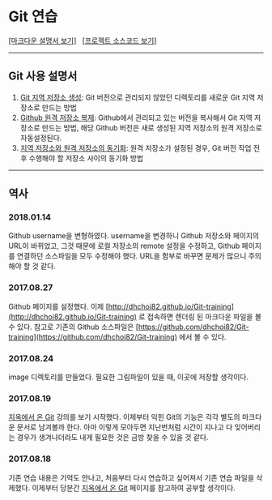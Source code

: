 # Git 연습
[[마크다운 설명서 보기]](http://dhchoi82.github.io/Git-training) &nbsp; [[프로젝트 소스코드 보기]](https://github.com/dhchoi82/Git-training)

---
## Git 사용 설명서
1. [Git 지역 저장소 생성](01.startGit.md): Git 버전으로 관리되지 않았던 디렉토리를 새로운 Git 지역 저장소로 만드는 방법
1. [Github 원격 저장소 복제](02.makeCloneOfGithub.md): Github에서 관리되고 있는 버전을 복사해서 Git 지역 저장소로 만드는 방법, 해당 Github 버전은 새로 생성된 지역 저장소의 원격 저장소로 자동설정된다.
1. [지역 저장소와 원격 저장소의 동기화](03.syncWithRemoteRepository.md): 원격 저장소가 설정된 경우, Git 버전 작업 전후 수행해야 할 저장소 사이의 동기화 방법

---
## 역사
### 2018.01.14
Github username을 변형하였다. username을 변경하니 Github 저장소와 페이지의 URL이 바뀌었고, 그것 때문에 로컬 저장소의 remote 설정을 수정하고, Github 페이지를 연결하던 소스파일을 모두 수정해야 했다. URL을 함부로 바꾸면 문제가 많으니 주의해야 할 것 같다.
### 2017.08.27
Github 페이지를 설정했다. 이제 [http://dhchoi82.github.io/Git-training](http://dhchoi82.github.io/Git-training) 로 접속하면 렌더링 된 마크다운 파일을 볼 수 있다. 참고로 기존의 Github 소스파일은 [https://github.com/dhchoi82/Git-training](https://github.com/dhchoi82/Git-training) 에서 볼 수 있다.
### 2017.08.24
image 디렉토리를 만들었다. 필요한 그림파일이 있을 때, 이곳에 저장할 생각이다.
### 2017.08.19
[지옥에서 온 Git](https://opentutorials.org/course/2708) 강의를 보기 시작했다. 이제부터 익힌 Git의 기능은 각각 별도의 마크다운 문서로 남겨볼까 한다. 아마 이렇게 모아두면 지난번처럼 시간이 지나고 다 잊어버리는 경우가 생겨나더라도 내게 필요한 것은 금방 찾을 수 있을 것 같다.
### 2017.08.18
기존 연습 내용은 기억도 안나고, 처음부터 다시 연습하고 싶어져서 기존 연습 파일을 삭제했다. 이제부터 당분간 [지옥에서 온 Git](https://opentutorials.org/course/2708) 페이지를 참고하여 공부할 생각이다.
